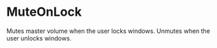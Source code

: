 # MuteOnLock
Mutes master volume when the user locks windows. Unmutes when the user unlocks windows.
